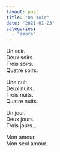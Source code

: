 ```yaml
---
layout: post
title: "Un soir"
date: "2021-01-23"
categories:
  - "amore"
---
```


Un soir.  
Deux soirs.  
Trois soirs.  
Quatre soirs.  

Une nuit.  
Deux nuits.  
Trois nuits.  
Quatre nuits.  

Un jour.  
Deux jours.  
Trois jours…  

Mon amour.  
Mon seul amour.  

